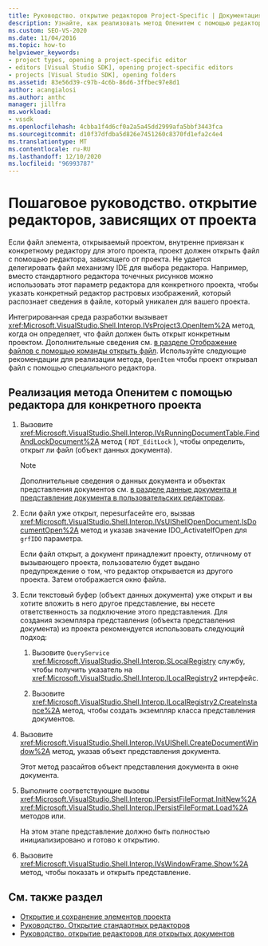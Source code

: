 ```yaml
---
title: Руководство. открытие редакторов Project-Specific | Документация Майкрософт
description: Узнайте, как реализовать метод Опенитем с помощью редактора для конкретного проекта, чтобы проект мог открыть файл, привязанный к редактору для этого проекта.
ms.custom: SEO-VS-2020
ms.date: 11/04/2016
ms.topic: how-to
helpviewer_keywords:
- project types, opening a project-specific editor
- editors [Visual Studio SDK], opening project-specific editors
- projects [Visual Studio SDK], opening folders
ms.assetid: 83e56d39-c97b-4c6b-86d6-3ffbec97e8d1
author: acangialosi
ms.author: anthc
manager: jillfra
ms.workload:
- vssdk
ms.openlocfilehash: 4cbba1f4d6cf0a2a5a45dd2999afa5bbf3443fca
ms.sourcegitcommit: d10f37dfdba5d826e7451260c8370fd1efa2c4e4
ms.translationtype: MT
ms.contentlocale: ru-RU
ms.lasthandoff: 12/10/2020
ms.locfileid: "96993787"
---
```

# <a name="how-to-open-project-specific-editors"></a>Пошаговое руководство. открытие редакторов, зависящих от проекта
Если файл элемента, открываемый проектом, внутренне привязан к конкретному редактору для этого проекта, проект должен открыть файл с помощью редактора, зависящего от проекта. Не удается делегировать файл механизму IDE для выбора редактора. Например, вместо стандартного редактора точечных рисунков можно использовать этот параметр редактора для конкретного проекта, чтобы указать конкретный редактор растровых изображений, который распознает сведения в файле, который уникален для вашего проекта.

 Интегрированная среда разработки вызывает <xref:Microsoft.VisualStudio.Shell.Interop.IVsProject3.OpenItem%2A> метод, когда он определяет, что файл должен быть открыт конкретным проектом. Дополнительные сведения см. [в разделе Отображение файлов с помощью команды открыть файл](../extensibility/internals/displaying-files-by-using-the-open-file-command.md). Используйте следующие рекомендации для реализации метода, `OpenItem` чтобы проект открывал файл с помощью специального редактора.

## <a name="to-implement-the-openitem-method-with-a-project-specific-editor"></a>Реализация метода Опенитем с помощью редактора для конкретного проекта

1. Вызовите <xref:Microsoft.VisualStudio.Shell.Interop.IVsRunningDocumentTable.FindAndLockDocument%2A> метод ( `RDT_EditLock` ), чтобы определить, открыт ли файл (объект данных документа).

    > [!NOTE]
    > Дополнительные сведения о данных документа и объектах представления документов см. [в разделе данные документа и представление документа в пользовательских редакторах](../extensibility/document-data-and-document-view-in-custom-editors.md).

2. Если файл уже открыт, переsurfaceйте его, вызвав <xref:Microsoft.VisualStudio.Shell.Interop.IVsUIShellOpenDocument.IsDocumentOpen%2A> метод и указав значение IDO_ActivateIfOpen для `grfIDO` параметра.

     Если файл открыт, а документ принадлежит проекту, отличному от вызывающего проекта, пользователю будет выдано предупреждение о том, что редактор открывается из другого проекта. Затем отображается окно файла.

3. Если текстовый буфер (объект данных документа) уже открыт и вы хотите вложить в него другое представление, вы несете ответственность за подключение этого представления. Для создания экземпляра представления (объекта представления документа) из проекта рекомендуется использовать следующий подход:

    1. Вызовите `QueryService` <xref:Microsoft.VisualStudio.Shell.Interop.SLocalRegistry> службу, чтобы получить указатель на <xref:Microsoft.VisualStudio.Shell.Interop.ILocalRegistry2> интерфейс.

    2. Вызовите <xref:Microsoft.VisualStudio.Shell.Interop.ILocalRegistry2.CreateInstance%2A> метод, чтобы создать экземпляр класса представления документов.

4. Вызовите <xref:Microsoft.VisualStudio.Shell.Interop.IVsUIShell.CreateDocumentWindow%2A> метод, указав объект представления документа.

     Этот метод разсайтов объект представления документа в окне документа.

5. Выполните соответствующие вызовы <xref:Microsoft.VisualStudio.Shell.Interop.IPersistFileFormat.InitNew%2A> <xref:Microsoft.VisualStudio.Shell.Interop.IPersistFileFormat.Load%2A> методов или.

     На этом этапе представление должно быть полностью инициализировано и готово к открытию.

6. Вызовите <xref:Microsoft.VisualStudio.Shell.Interop.IVsWindowFrame.Show%2A> метод, чтобы показать и открыть представление.

## <a name="see-also"></a>См. также раздел
- [Открытие и сохранение элементов проекта](../extensibility/internals/opening-and-saving-project-items.md)
- [Руководство. Открытие стандартных редакторов](../extensibility/how-to-open-standard-editors.md)
- [Руководство. открытие редакторов для открытых документов](../extensibility/how-to-open-editors-for-open-documents.md)
